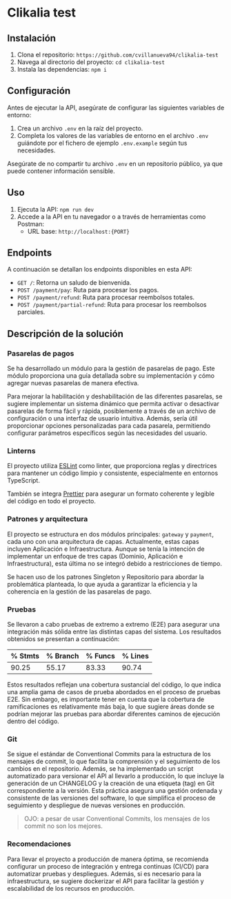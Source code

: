 # Clikalia test

## Instalación

1. Clona el repositorio: `https://github.com/cvillanueva94/clikalia-test`
2. Navega al directorio del proyecto: `cd clikalia-test`
3. Instala las dependencias: `npm i`

## Configuración

Antes de ejecutar la API, asegúrate de configurar las siguientes variables de entorno:

1. Crea un archivo `.env` en la raíz del proyecto.
2. Completa los valores de las variables de entorno en el archivo `.env` guiándote por el fichero de ejemplo `.env.example` según tus necesidades.

Asegúrate de no compartir tu archivo `.env` en un repositorio público, ya que puede contener información sensible.

## Uso

1. Ejecuta la API: `npm run dev`
2. Accede a la API en tu navegador o a través de herramientas como Postman:
   - URL base: `http://localhost:{PORT}`

## Endpoints

A continuación se detallan los endpoints disponibles en esta API:

- `GET /`: Retorna un saludo de bienvenida.
- `POST /payment/pay`: Ruta para procesar los pagos.
- `POST /payment/refund`: Ruta para procesar reembolsos totales.
- `POST /payment/partial-refund`: Ruta para procesar los reembolsos parciales.

## Descripción de la solución

### Pasarelas de pagos

Se ha desarrollado un módulo para la gestión de pasarelas de pago. Este módulo proporciona una guía detallada sobre su implementación y cómo agregar nuevas pasarelas de manera efectiva.

Para mejorar la habilitación y deshabilitación de las diferentes pasarelas, se sugiere implementar un sistema dinámico que permita activar o desactivar pasarelas de forma fácil y rápida, posiblemente a través de un archivo de configuración o una interfaz de usuario intuitiva. Además, sería útil proporcionar opciones personalizadas para cada pasarela, permitiendo configurar parámetros específicos según las necesidades del usuario.

### Linterns

El proyecto utiliza [ESLint](https://eslint.org) como linter, que proporciona reglas y directrices para mantener un código limpio y consistente, especialmente en entornos TypeScript.

También se integra [Prettier](https://prettier.io) para asegurar un formato coherente y legible del código en todo el proyecto.

### Patrones y arquitectura

El proyecto se estructura en dos módulos principales: `gateway` y `payment`, cada uno con una arquitectura de capas. Actualmente, estas capas incluyen Aplicación e Infraestructura. Aunque se tenía la intención de implementar un enfoque de tres capas (Dominio, Aplicación e Infraestructura), esta última no se integró debido a restricciones de tiempo.

Se hacen uso de los patrones Singleton y Repositorio para abordar la problemática planteada, lo que ayuda a garantizar la eficiencia y la coherencia en la gestión de las pasarelas de pago.

### Pruebas

Se llevaron a cabo pruebas de extremo a extremo (E2E) para asegurar una integración más sólida entre las distintas capas del sistema. Los resultados obtenidos se presentan a continuación:

| % Stmts | % Branch | % Funcs | % Lines|
| -------- | ------- | ------- | ------- |
| 90.25 |    55.17 |   83.33 |   90.74   |

Estos resultados reflejan una cobertura sustancial del código, lo que indica una amplia gama de casos de prueba abordados en el proceso de pruebas E2E. Sin embargo, es importante tener en cuenta que la cobertura de ramificaciones es relativamente más baja, lo que sugiere áreas donde se podrían mejorar las pruebas para abordar diferentes caminos de ejecución dentro del código.

### Git

Se sigue el estándar de Conventional Commits para la estructura de los mensajes de commit, lo que facilita la comprensión y el seguimiento de los cambios en el repositorio. Además, se ha implementado un script automatizado para versionar el API al llevarlo a producción, lo que incluye la generación de un CHANGELOG y la creación de una etiqueta (tag) en Git correspondiente a la versión. Esta práctica asegura una gestión ordenada y consistente de las versiones del software, lo que simplifica el proceso de seguimiento y despliegue de nuevas versiones en producción.

> OJO: a pesar de usar Conventional Commits, los mensajes de los commit no son los mejores.

### Recomendaciones

Para llevar el proyecto a producción de manera óptima, se recomienda configurar un proceso de integración y entrega continuas (CI/CD) para automatizar pruebas y despliegues. Además, si es necesario para la infraestructura, se sugiere dockerizar el API para facilitar la gestión y escalabilidad de los recursos en producción.
